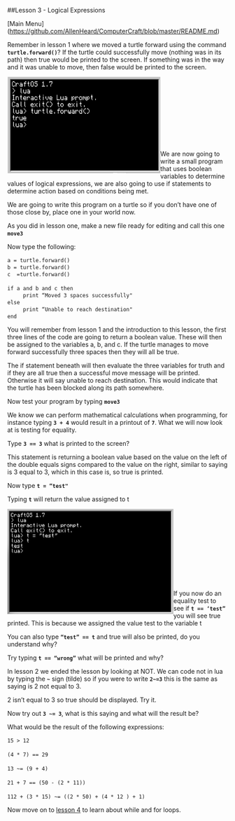 ##Lesson 3 - Logical Expressions

[Main Menu] (https://github.com/AllenHeard/ComputerCraft/blob/master/README.md)

Remember in lesson 1 where we moved a turtle forward using the command **```turtle.forward()```**? If the turtle could successfully move (nothing was in its path) then true would be printed to the screen. If something was in the way and it was unable to move, then false would be printed to the screen.

<a href="n"><img src="https://github.com/AllenHeard/ComputerCraft/blob/master/Screenshots/Lesson%203%20Images/a.png" align="left" height="220" width="350" ></a><br><br><br><br><br><br><br><br><br>

We are now going to write a small program that uses boolean variables to determine values of logical expressions, we are also going to use if statements to determine action based on conditions being met.

We are going to write this program on a turtle so if you don’t have one of those close by, place one in your world now.

As you did in lesson one, make a new file ready for editing and call this one **```move3```**

Now type the following:
```
a = turtle.forward()
b = turtle.forward()
c  =turtle.forward()

if a and b and c then
     print “Moved 3 spaces successfully"
else
     print “Unable to reach destination"
end
```
You will remember from lesson 1 and the introduction to this lesson, the first three lines of the code are going to return a boolean value. These will then be assigned to the variables a, b, and c. If the turtle manages to move forward successfully three spaces then they will all be true.

The if statement beneath will then evaluate the three variables for truth and if they are all true then a successful move message will be printed. Otherwise it will say unable to reach destination. This would indicate that the turtle has been blocked along its path somewhere.

Now test your program by typing **```move3```**

We know we can perform mathematical calculations when programming, for instance typing **```3 + 4```** would result in a printout of **```7```**. What we will now look at is testing for equality.

Type **```3 == 3```** what is printed to the screen?

This statement is returning a boolean value based on the value on the left of the double equals signs compared to the value on the right, similar to saying is 3 equal to 3, which in this case is, so true is printed.

Now type **```t = “test"```**

Typing **```t```** will return the value assigned to t

<a href="n"><img src="https://github.com/AllenHeard/ComputerCraft/blob/master/Screenshots/Lesson%203%20Images/b.png" align="left" height="240" width="380" ></a><br><br><br><br><br><br><br><br><br><br>

If you now do an equality test to see if **```t == ‘test”```** you will see true printed. This is because we assigned the value test to the variable t

You can also type **```“test” == t```** and true will also be printed, do you understand why?

Try typing **```t == “wrong”```** what will be printed and why?

In lesson 2 we ended the lesson by looking at NOT. We can code not in lua by typing the **```~```** sign (tilde) so if you were to write **```2~=3```** this is the same as saying is 2 not equal to 3.

2 isn’t equal to 3 so true should be displayed. Try it.

Now try out **```3 ~= 3```**, what is this saying and what will the result be?

What would be the result of the following expressions:
```
15 > 12

(4 * 7) == 29

13 ~= (9 + 4)

21 + 7 == (50 - (2 * 11))

112 + (3 * 15) ~= ((2 * 50) + (4 * 12 ) + 1)
```
Now move on to [lesson 4](https://github.com/AllenHeard/ComputerCraft/blob/master/Lessons/Lesson%204.MD) to learn about while and for loops.
